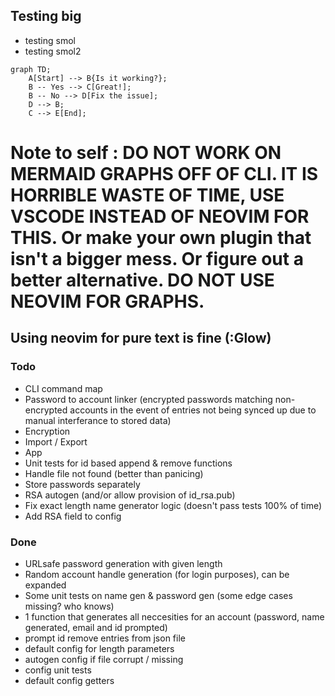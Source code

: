 ## Testing big

- testing smol
- testing smol2


```mermaid
graph TD;
    A[Start] --> B{Is it working?};
    B -- Yes --> C[Great!];
    B -- No --> D[Fix the issue];
    D --> B;
    C --> E[End];
```


# Note to self : DO NOT WORK ON MERMAID GRAPHS OFF OF CLI. IT IS HORRIBLE WASTE OF TIME, USE VSCODE INSTEAD OF NEOVIM FOR THIS. Or make your own plugin that isn't a bigger mess. Or figure out a better alternative. DO NOT USE NEOVIM FOR GRAPHS.
## Using neovim for pure text is fine (:Glow)

### Todo
- CLI command map
- Password to account linker (encrypted passwords matching non-encrypted accounts in the event of entries not being synced up due to manual interferance to stored data)
- Encryption
- Import / Export
- App
- Unit tests for id based append & remove functions
- Handle file not found (better than panicing)
- Store passwords separately
- RSA autogen (and/or allow provision of id_rsa.pub)
- Fix exact length name generator logic (doesn't pass tests 100% of time)
- Add RSA field to config
### Done
- URLsafe password generation with given length
- Random account handle generation (for login purposes), can be expanded
- Some unit tests on name gen & password gen (some edge cases missing? who knows)
- 1 function that generates all neccesities for an account (password, name generated, email and id prompted)
- prompt id remove entries from json file
- default config for length parameters
- autogen config if file corrupt / missing
- config unit tests
- default config getters 
